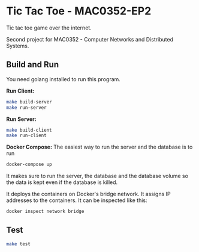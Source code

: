 # Tic Tac Toe - MAC0352-EP2
Tic tac toe game over the internet.

Second project for MAC0352 - Computer Networks and Distributed Systems.

## Build and Run
You need golang installed to run this program.

**Run Client:**
```sh
make build-server
make run-server
```

**Run Server:**
```sh
make build-client
make run-client
```

**Docker Compose:**
The easiest way to run the server and the database is to run
```sh
docker-compose up
```

It makes sure to run the server, the database and the database volume so the data is kept even if the database is killed.

It deploys the containers on Docker's bridge network. It assigns IP addresses to the containers. It can be inspected like this:
```sh
docker inspect network bridge
```

## Test
```sh
make test
```
